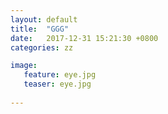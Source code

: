 ```yaml
---
layout: default
title:  "GGG"
date:   2017-12-31 15:21:30 +0800
categories: zz

image:
   feature: eye.jpg
   teaser: eye.jpg
 
---
```

